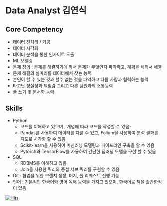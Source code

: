# Data Analyst 김연식

## Core Competency

- 데이터 전처리 / 가공
- 데이터 시각화
- 데이터 분석을 통한 인사이트 도출
- ML 모델링
- 문제 정의 : 문제를 해결하기에 앞서 문제가 무엇인지 파악하고, 계획을 세워서 해결
- 문제 해결의 실마리를 데이터에서 찾는 능력
- 본인이 할 수 있는 것과 할수 없는 것을 파악하고 다름 사람과 협력하는 능력
- 타고난 성실성과 책임감 그리고 다른 팀원과의 소통능력
- 글 쓰기 및 문서화 능력


## Skills

- Python
    - 코드를 이해하고 있으며 , 개념에 따라 코드를 작성할 수 있음-
    - Pandas를 사용하여 데이터를 다룰 수 있고, Folium을 사용하여 분석 결과를 지도로 시각화 할 수 있음
    - Scikit-learn을 사용하여 머신러닝 모델링과 파이프라인 구축을 할 수 있음
    - Pytorch와 TensorFlow를 사용하여 간단한 딥러닝 모델을 구현 할 수 있음
- SQL
    - RDBMS를 이해하고 있음
    - Join을 사용한 쿼리와 중첩 서브 쿼리를 구현할 수 있음
- Git : 협업을 위한 브랜치 생성, 머지, 풀 리퀘스트 진행 가능
- 언어 : 기본적인 한국어와 영어 독해 능력을 가지고 있으며, 한국어로 책을 출간한적이 있음

[![Hits](https://hits.seeyoufarm.com/api/count/incr/badge.svg?url=https%3A%2F%2Fgithub.com%2F93model&count_bg=%2379C83D&title_bg=%23555555&icon=github.svg&icon_color=%23E7E7E7&title=hits&edge_flat=false)](https://hits.seeyoufarm.com)
